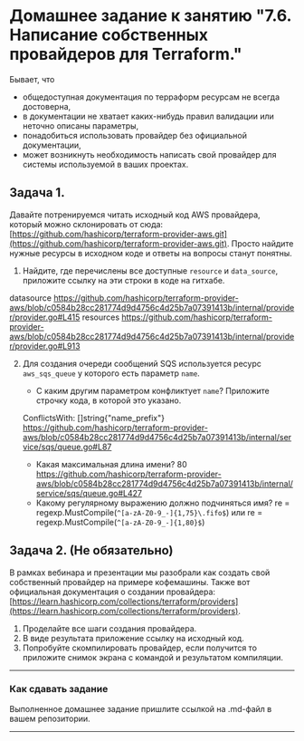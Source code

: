 # Домашнее задание к занятию "7.6. Написание собственных провайдеров для Terraform."

Бывает, что 
* общедоступная документация по терраформ ресурсам не всегда достоверна,
* в документации не хватает каких-нибудь правил валидации или неточно описаны параметры,
* понадобиться использовать провайдер без официальной документации,
* может возникнуть необходимость написать свой провайдер для системы используемой в ваших проектах.   

## Задача 1. 
Давайте потренируемся читать исходный код AWS провайдера, который можно склонировать от сюда: 
[https://github.com/hashicorp/terraform-provider-aws.git](https://github.com/hashicorp/terraform-provider-aws.git).
Просто найдите нужные ресурсы в исходном коде и ответы на вопросы станут понятны.  


1. Найдите, где перечислены все доступные `resource` и `data_source`, приложите ссылку на эти строки в коде на 
гитхабе.  

datasource https://github.com/hashicorp/terraform-provider-aws/blob/c0584b28cc281774d9d4756c4d25b7a07391413b/internal/provider/provider.go#L415
resources https://github.com/hashicorp/terraform-provider-aws/blob/c0584b28cc281774d9d4756c4d25b7a07391413b/internal/provider/provider.go#L913


2. Для создания очереди сообщений SQS используется ресурс `aws_sqs_queue` у которого есть параметр `name`. 
    * С каким другим параметром конфликтует `name`? Приложите строчку кода, в которой это указано.

   ConflictsWith: []string{"name_prefix"} https://github.com/hashicorp/terraform-provider-aws/blob/c0584b28cc281774d9d4756c4d25b7a07391413b/internal/service/sqs/queue.go#L87
    * Какая максимальная длина имени? 
80 https://github.com/hashicorp/terraform-provider-aws/blob/c0584b28cc281774d9d4756c4d25b7a07391413b/internal/service/sqs/queue.go#L427   
    * Какому регулярному выражению должно подчиняться имя? 
   re = regexp.MustCompile(`^[a-zA-Z0-9_-]{1,75}\.fifo$`)
   или
   re = regexp.MustCompile(`^[a-zA-Z0-9_-]{1,80}$`)
    
## Задача 2. (Не обязательно) 
В рамках вебинара и презентации мы разобрали как создать свой собственный провайдер на примере кофемашины. 
Также вот официальная документация о создании провайдера: 
[https://learn.hashicorp.com/collections/terraform/providers](https://learn.hashicorp.com/collections/terraform/providers).

1. Проделайте все шаги создания провайдера.
2. В виде результата приложение ссылку на исходный код.
3. Попробуйте скомпилировать провайдер, если получится то приложите снимок экрана с командой и результатом компиляции.   

---

### Как cдавать задание

Выполненное домашнее задание пришлите ссылкой на .md-файл в вашем репозитории.

---